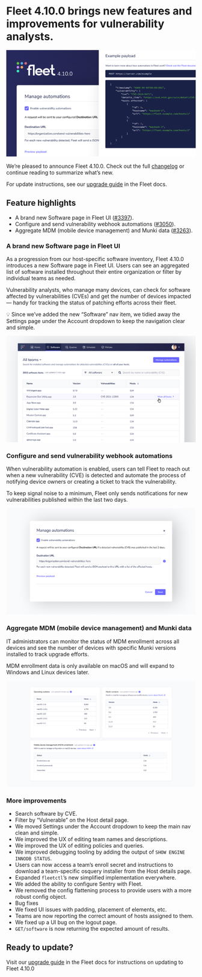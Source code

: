 # Fleet 4.10.0 brings new features and improvements for vulnerability analysts.

![Fleet 4.10.0](../website/assets/images/articles/fleet-4.10.0-cover-700x393@2x.png)

We’re pleased to announce Fleet 4.10.0. Check out the full [changelog](https://github.com/fleetdm/fleet/releases/tag/fleet-v4.10.0) or continue reading to summarize what’s new.

For update instructions, see our [upgrade guide](https://fleetdm.com/docs/deploying/upgrading-fleet) in the Fleet docs.

## Feature highlights

- A brand new Software page in Fleet UI ([#3397](https://github.com/fleetdm/fleet/issues/3397)).
- Configure and send vulnerability webhook automations ([#3050](https://github.com/fleetdm/fleet/issues/3050)).
- Aggregate MDM (mobile device management) and Munki data ([#3263](https://github.com/fleetdm/fleet/issues/3263)).

### A brand new Software page in Fleet UI

As a progression from our host-specific software inventory, Fleet 4.10.0 introduces a new Software page in Fleet UI. Users can see an aggregated list of software installed throughout their entire organization or filter by individual teams as needed.

Vulnerability analysts, who manage many devices, can check for software affected by vulnerabilities (CVEs) and get the number of devices impacted — handy for tracking the status of patching efforts across their fleet.

💡 Since we’ve added the new “Software” nav item, we tidied away the Settings page under the Account dropdown to keep the navigation clear and simple.

![The software page for the Fleet UI](../website/assets/images/articles/fleet-4.10.0-1-700x393@2x.png)

### Configure and send vulnerability webhook automations

When vulnerability automation is enabled, users can tell Fleet to reach out when a new vulnerability (CVE) is detected and automate the process of notifying device owners or creating a ticket to track the vulnerability.

To keep signal noise to a minimum, Fleet only sends notifications for new vulnerabilities published within the last two days.

![Manage automations](../website/assets/images/articles/fleet-4.10.0-2-700x393@2x.png)

### Aggregate MDM (mobile device management) and Munki data

IT administrators can monitor the status of MDM enrollment across all devices and see the number of devices with specific Munki versions installed to track upgrade efforts.

MDM enrollment data is only available on macOS and will expand to Windows and Linux devices later.

![Aggregate MDM and Munki data](../website/assets/images/articles/fleet-4.10.0-3-700x393@2x.png)

### More improvements

- Search software by CVE.
- Filter by “Vulnerable” on the Host detail page.
- We moved Settings under the Account dropdown to keep the main nav clean and simple.
- We improved the UX of editing team names and descriptions.
- We improved the UX of editing policies and queries.
- We improved debugging tooling by adding the output of `SHOW ENGINE INNODB STATUS`.
- Users can now access a team’s enroll secret and instructions to download a team-specific osquery installer from the Host details page.
- Expanded `fleetctl`’s new simplified implementation everywhere.
- We added the ability to configure Sentry with Fleet.
- We removed the config flattening process to provide users with a more robust config object.
- Bug fixes
- We fixed UI issues with padding, placement of elements, etc.
- Teams are now reporting the correct amount of hosts assigned to them.
- We fixed up a UI bug on the logout page.
- `GET/software` is now returning the expected amount of results.

## Ready to update?

Visit our [upgrade guide](https://fleetdm.com/docs/deploying/upgrading-fleet) in the Fleet docs for instructions on updating to Fleet 4.10.0

<meta name="category" value="releases">
<meta name="authorFullName" value="Fleet">
<meta name="authorGitHubUsername" value="fleetdm">
<meta name="publishedOn" value="2022-02-14">
<meta name="articleTitle" value="Fleet 4.10.0 brings new features and improvements for vulnerability analysts.">
<meta name="articleImageUrl" value="../website/assets/images/articles/fleet-4.10.0-cover-700x393@2x.png">